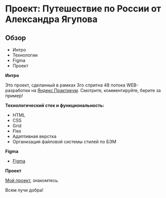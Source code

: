 # Проект: Путешествие по России от Александра Ягупова

## Обзор
* Интро
* Технологии
* Figma
* Проект

**Интро**

Это проект, сделанный в рамках 3го спритна 48 потока WEB-разработки на [Яндекс Практикум](https://practicum.yandex.ru/).
Смотрите, комментируйте, берите за пример!

**Технологический стек и функциональность:**

* HTML
* CSS
* Grid
* Flex
* Адаптивная верстка
* Организация файловой системы стилей по БЭМ


**Figma**

* [Figma](https://www.figma.com/file/5S2WSbEFL6awjVWJ0NWL8Q/Sprint-3_-Russia-_-desktop-mobile?node-id=28503%3A0)

**Проект**

[Мой проект](https://lion-headed.github.io/russian-travel/index.html), знакомтесь.

Всем лучи добра!
